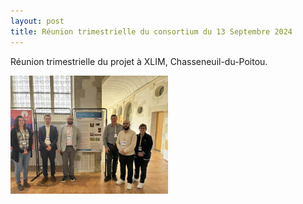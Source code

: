 ```yaml
---
layout: post
title: Réunion trimestrielle du consortium du 13 Septembre 2024
---
```



Réunion trimestrielle du projet à XLIM, Chasseneuil-du-Poitou. 

<div class="image-row">
    <div class="image-column">
        <a href="/public/wisg.jpg" target="_blank">
            <img src="/public/wisg.jpg" alt="Cliquez pour voir la photo" style="width: 50%; height: auto;">
        </a>
    </div>
</div>
